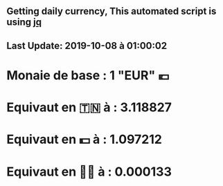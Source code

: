 ## Getting daily currency, This automated script is using [jq](https://stedolan.github.io/jq/)
## Last Update:  2019-10-08 à 01:00:02
 # Monaie de base : 1 "EUR" 💶 
 # Equivaut en 🇹🇳 à :  3.118827 
 # Equivaut en 💵 à : 1.097212
 # Equivaut en 🐱‍💻 à :  0.000133
